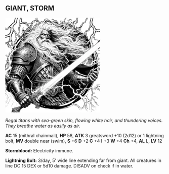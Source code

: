 ## GIANT, STORM

![](images/giant-storm.webp)

_Regal titans with sea-green skin, flowing white hair, and thundering voices. They breathe water as easily as air._

**AC** 15 (mithral chainmail), **HP** 58, **ATK** 3 greatsword +10 (2d12) or 1 lightning bolt, **MV** double near (swim), **S** +6 **D** +2 **C** +4 **I** +3 **W** +4 **Ch** +4, **AL** L, **LV** 12

**Stormblood:** Electricity immune.

**Lightning Bolt:** 3/day, 5' wide line extending far from giant. All creatures in line DC 15 DEX or 5d10 damage. DISADV on check if in water.

